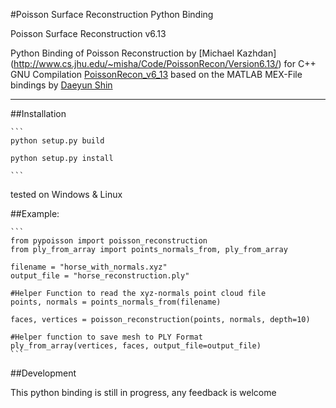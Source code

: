 
#Poisson Surface Reconstruction Python Binding 

Poisson Surface Reconstruction v6.13 

Python Binding of Poisson Reconstruction by  [Michael Kazhdan] (http://www.cs.jhu.edu/~misha/Code/PoissonRecon/Version6.13/)
for C++ GNU Compilation [PoissonRecon_v6_13](https://github.com/mmolero/PoissonRecon_v6_13) based on the MATLAB MEX-File bindings by [Daeyun Shin](https://github.com/daeyun/poisson-surface-reconstruction)


---

##Installation 

    ```
    python setup.py build

    python setup.py install

    ```


tested on Windows & Linux



##Example:
    
    ```
    from pypoisson import poisson_reconstruction
    from ply_from_array import points_normals_from, ply_from_array

    filename = "horse_with_normals.xyz"
    output_file = "horse_reconstruction.ply"

    #Helper Function to read the xyz-normals point cloud file
    points, normals = points_normals_from(filename)

    faces, vertices = poisson_reconstruction(points, normals, depth=10)

    #Helper function to save mesh to PLY Format
    ply_from_array(vertices, faces, output_file=output_file)
    ```


##Development

This python binding is still in progress, any feedback is welcome



